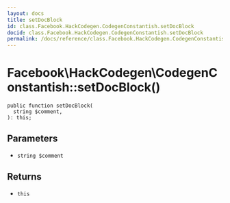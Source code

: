 ```yaml
---
layout: docs
title: setDocBlock
id: class.Facebook.HackCodegen.CodegenConstantish.setDocBlock
docid: class.Facebook.HackCodegen.CodegenConstantish.setDocBlock
permalink: /docs/reference/class.Facebook.HackCodegen.CodegenConstantish.setDocBlock/
---
```

# Facebook\\HackCodegen\\CodegenConstantish::setDocBlock()




``` Hack
public function setDocBlock(
  string $comment,
): this;
```




## Parameters




+ ` string $comment `




## Returns




* ` this `